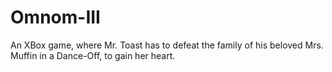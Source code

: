 Omnom-III
=========

An XBox game, where Mr. Toast has to defeat the family of his beloved Mrs. Muffin in a Dance-Off, to gain her heart.
